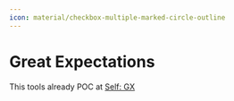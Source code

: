 ```yaml
---
icon: material/checkbox-multiple-marked-circle-outline
---
```


# Great Expectations

This tools already POC at [Self: GX](https://github.com/dde-labs/self-gx/)
